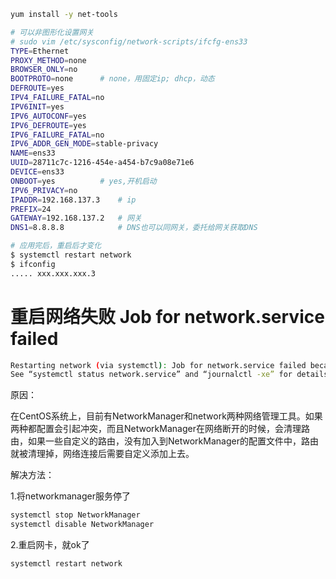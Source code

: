 ```bash
yum install -y net-tools
```



```bash
# 可以非图形化设置网关
# sudo vim /etc/sysconfig/network-scripts/ifcfg-ens33 
TYPE=Ethernet
PROXY_METHOD=none
BROWSER_ONLY=no
BOOTPROTO=none      # none，用固定ip; dhcp，动态
DEFROUTE=yes
IPV4_FAILURE_FATAL=no
IPV6INIT=yes
IPV6_AUTOCONF=yes
IPV6_DEFROUTE=yes
IPV6_FAILURE_FATAL=no
IPV6_ADDR_GEN_MODE=stable-privacy
NAME=ens33
UUID=28711c7c-1216-454e-a454-b7c9a08e71e6
DEVICE=ens33
ONBOOT=yes          # yes,开机启动
IPV6_PRIVACY=no
IPADDR=192.168.137.3    # ip
PREFIX=24
GATEWAY=192.168.137.2   # 网关
DNS1=8.8.8.8            # DNS也可以同网关，委托给网关获取DNS
```
```bash
# 应用完后，重启后才变化
$ systemctl restart network
$ ifconfig 
..... xxx.xxx.xxx.3
```



# 重启网络失败 Job for network.service failed

```bash
Restarting network (via systemctl): Job for network.service failed because the control process exited with error code.
See “systemctl status network.service” and “journalctl -xe” for details.
```

原因：

在CentOS系统上，目前有NetworkManager和network两种网络管理工具。如果两种都配置会引起冲突，而且NetworkManager在网络断开的时候，会清理路由，如果一些自定义的路由，没有加入到NetworkManager的配置文件中，路由就被清理掉，网络连接后需要自定义添加上去。

解决方法：

1.将networkmanager服务停了

```bash
systemctl stop NetworkManager
systemctl disable NetworkManager
```

2.重启网卡，就ok了

```bash
systemctl restart network
```
